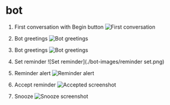 # bot


1. First conversation with Begin button
![First conversation](./bot-images/1.png)

2. Bot greetings 
![Bot greetings](./bot-images/greeting.png)

3. Bot greetings 
![Bot greetings ](./bot-images/greeting.png)

4. Set reminder 
![Set reminder](./bot-images/reminder set.png)

5. Reminder alert 
![Reminder alert ](./bot-images/reminder-alert.png)

6. Accept reminder
![Accepted screenshot](./bot-images/accepted.png)

7. Snooze
![Snooze screenshot](./bot-images/snooze.png)
